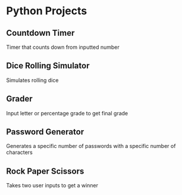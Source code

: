 # Python Projects

## Countdown Timer
Timer that counts down from inputted number

## Dice Rolling Simulator
Simulates rolling dice

## Grader
Input letter or percentage grade to get final grade

## Password Generator
Generates a specific number of passwords with a specific number of characters

## Rock Paper Scissors
Takes two user inputs to get a winner

